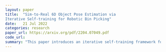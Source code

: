```yaml
---
layout: paper
title:  "Sim-to-Real 6D Object Pose Estimation via
Iterative Self-training for Robotic Bin Picking"
date:   21 Jul 2022
categories: research
paper_url: https://arxiv.org/pdf/2204.07049.pdf
code_url: 
summary: "This paper introduces an iterative self-training framework for sim-to-real 6D object pose estimation to enable cost-effective robotic bin-picking. The authors create a photo-realistic simulator to synthesize virtual data for training an initial pose estimation network (teacher model). This teacher predicts poses on unlabeled real data, and an adaptive selection scheme filters reliable predictions to generate pseudo-labels for training a student model on real data. Iteratively refining the teacher with the student improves pseudo-label quality. Evaluated on public benchmarks and a new dataset, their method shows 11.49% and 22.62% ADD(-S) improvements and a 19.54% increase in bin-picking success, demonstrating the effectiveness of this iterative sim-to-real approach."
---
```


